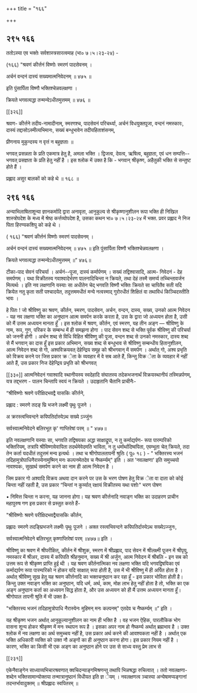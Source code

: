 +++
title = "१६६"

+++


## २९५ १६६
ततोऽस्या एव भक्तेः सर्वशास्त्रसारत्वमाह (भा० ७।५।२३-२४) - 

(१६६) "श्रवणं कीर्त्तनं विष्णोः स्मरणं पादसेवनम् । 

अर्चनं वन्दनं दास्यं सख्यमात्मनिवेदनम् ॥ ४७५ ॥ 

इति पुंसार्पिता विष्णौ भक्तिश्चेन्नवलक्षणा । 

क्रियते भगवत्यद्धा तन्मन्येऽधीतमुत्तमम् ॥ ४७६ ॥ 

[[३२६]]

श्रवण- कीर्त्तने तदीय-नामादीनाम्, स्मरणश्च, पादसेवनं परिचर्थ्या, अर्चनं विधयुक्तपूजा, वन्दनं नमस्कारः, दास्यं तद्दासोऽस्मीत्यभिमानः, सख्यं बन्धुभावेन तदीयहिताशंसनम्, 

प्रीणनाय मुकुन्दस्य न वृत्तं न बहुज्ञताः ॥ 

भगवत् प्रसन्नता के प्रति एकमात्र हेतु है, अमला भक्ति । द्विजत्व, देवत्व, ऋषित्व, बहुज्ञता, एवं धन सम्पत्ति--भगवत् प्रसज्ञता के प्रति हेतु नहीं है । इस श्लोक में उक्त है कि - भगवान् श्रीकृष्ण, अहैतुकी भक्ति से सन्तुष्ट होते हैं । 

प्रह्लाद असुर बालकों को कहे थे ॥ १६८ ॥ 


## २९६ १६६
अन्याभिलाषिताशून्या ज्ञानकर्मादि द्वारा अनावृता, आनुकूल्य से श्रीकृष्णानुशीलन रूपा भक्ति ही निखिल शास्त्रोपदेश के मध्य में श्रेष्ठ कर्त्तव्योपदेश है, उसका कथन भा० ७।५।२३-२४ में भक्त. प्रवर प्रह्लाद ने निज पिता हिरण्यकशिपु को कहे थे । 

( १६६) "श्रवणं कीर्त्तनं विष्णोः स्मरणं पादसेवनम् । 

अर्चनं वन्दनं दास्यं सख्यमात्मनिवेदनम् ॥ ४७५ ॥ इति पुंसार्पिता विष्णौ भक्तिश्चेन्नवलक्षणा । 

क्रियते भगवत्यद्धा तन्मन्येऽधीतमुत्तमम् ॥” ४७६॥ 


टीका-पाद सेवनं परिचर्या । अर्चनं--पूजा, दास्यं कर्मार्पणम् । सख्यं तद्विश्वासादि, आत्म- निवेदनं - देह समर्पणम् । यथा विक्रीतस्य गवाश्वादेर्भरण पालनादिचिन्ता न क्रियते, तथा देहं तस्मै समर्प्य तच्चिन्तावर्जन मित्यर्थः । इति नव लक्षणानि यस्याः सा अधीतेन चेद् भगवति विष्णौ भक्तिः क्रियते सा चापितैव सती यदि क्रियेत नतु कृता सती पश्चादयेत, तदुत्तममधीतं मन्ये नत्वस्माद् गुरोरधीतं शिक्षितं वा तथाविधं किञ्चिदस्तीति भावः । 

हे पितः ! जो श्रीविष्णु का श्रवण, कीर्तन, स्मरण, पादसेवन, अर्चन, वन्दन, दास्य, सख्य, उनको आत्म निवेदन - यह नव लक्षणा भक्ति का अनुष्ठान आत्म समर्पन करके करता है, उस के द्वारा जो अध्ययन होता है, उसी को मैं उत्तम अध्ययन मानता हूँ । इस श्लोक में श्रवण, कीर्तन, एवं स्मरण, यह तीन अङ्ग — श्रीविष्णु के नाम, रूप, गुण, परिकर के सम्बन्ध में ही समझना होगा । पाद सेवन शब्द से भक्ति पूर्वक श्रीविष्णु की परिचर्या को जननी होगी । अर्चन शब्द से विधि विहित श्रीविष्णु की पूजा, वन्दन शब्द से उनको नमस्कार, दास्य शब्द से मैं भगवान् का दास हूँ इस प्रकार अभिमान, सख्य शब्द से बन्धुभाव से श्रीविष्णु सम्बन्धीय हितानुशीलन, आत्म निवेदन शब्द से गो, अश्वविक्रयवत् देहेन्द्रिय समूह को श्रीभगवान् में समर्पण । अर्थात् गो, अश्व प्रभृति को विक्रय करने पर जिस प्रकार क्र ेता के व्यवहार में वे सब आते हैं, किन्तु विक्र ेता के व्यवहार में नहीं आते हैं, उस प्रकार निज देहेन्द्रिय प्रभृति को श्रीभगवत् 



[[३३०]] आत्मनिवेदनं गवाश्वादि स्थानीयस्य स्वदेहादि संघातस्य तदेकभजनार्थं विक्रयस्थानीयं तस्मिन्नर्पणम्, यत्र तद्द्भरण - पालन चिन्तापि स्वयं न क्रियते । उदाहृतानि चैतानि प्राचीनैः- 

“श्रीविष्णोः श्रवणे परीक्षिदभवद्वै यासकिः कीर्त्तने, 

प्रह्लाद : स्मरणे तदङ् घ्रि भजने लक्ष्मी पृथुः पूजने । 

अ क्ररस्त्वभिवन्दने कपिपतिर्दास्येऽथ सख्ये ऽज्जुंनः 

सर्वस्वात्मनिवेदने बलिरभूत कृ' णाप्तिरेषां परम् ॥ " ४७७॥ 

इति नवलक्षणानि यस्याः सा, भगवति तद्विषयका अद्धा साक्षाद्रूपा, न तु कर्माद्यर्पण- रूपा पारम्परिको भक्तिरियम्, तत्रापि श्रीविष्णावेवापिता तदर्थमेवेदमति भाविता, न तु धर्मार्थादिष्वपिता, एवम्भूता चेत् क्रियते, तदा तेन कर्ता यदधीतं तदुत्तमं मन्य इत्यर्थः । तथा च श्रीगोपालतापनी श्रुतिः ( पू० १८ ) - " भक्तिरस्य भजनं तदिहामुत्रोपाधिनैरास्येनामुष्मिन् मनः कल्पनमेतदेव च नैष्कर्म्यम्" इति । अत 'नवलक्षणा' इति समुच्चयो नावश्यकः, सुखार्थ समर्पण करने का नाम ही आत्म निवेदन है । 

जिम प्रकार गो अश्वादि विक्रय अथवा दान करने पर उस के भरण पोषण हेतु विक्र ेता वा दाता को कोई चिन्ता नहीं रहती है, उस प्रकार “चिन्तां न कुर्य्यात् रक्षायं विक्रीतस्य यथा पशोः" भरण पोषण 

• निमित्त चिन्ता न करना, यह जानना होगा। यह श्रवण कीर्त्तनादि नवाङ्ग भक्ति का उदाहरण प्राचीन महापुरुष गण इस प्रकार से प्रस्तुत करते हैं- 

"श्रीविष्णोः श्रवणे परीक्षिदभवद्वैयासकिः कीर्तन, 

प्रह्लादः स्मरणे तदङ्घ्रिभजने लक्ष्मीः पृथुः पूजने । अक्ल रस्त्वभिवन्दने कपिपतिर्दास्येऽथ सख्येऽज्जुनः, 

सर्वस्वात्मनिवेदने बलिरभूत् कृष्णाप्तिरेषां परम् ॥४७७॥ इति । 

श्रीविष्णु का श्रवण में श्रीपरीक्षित्, कीर्तन में श्रीशुक, स्मरण में श्रीप्रह्लाद, पाद सेवन में श्रीलक्ष्मी पूजन में श्रीपृयु, नमस्कार में श्रीअर, दास्य में कपिपति श्रीहनुमान, सख्य में श्री अर्जुन, आत्म निवेदन में श्रीबलि - इन सब को उत्तम रूप से श्रीकृष्ण प्राप्ति हुई थी । यह श्रवण कीर्तनात्मिका नव लक्षणा भक्ति यदि भगवद्विषयिका एवं कर्माद्यर्पण रूपा पारम्परिको न होकर यदि साक्षात् रूपा होती है, उस में भी श्रीविष्णु में ही अर्पित होता है । अर्थात् श्रीविष्णु सुख हेतु यह श्रवण कीर्त्तनादि का भक्तचनुष्ठान कर रहा हूँ - इस प्रकार भोविता होती है। किन्तु उक्त नवाङ्ग भक्ति का अनुष्ठान, यदि धर्म, अर्थ, काम, मोक्ष लाभ हेतु नहीं होता है तो, भक्ति का एक अङ्ग अनुष्ठान कर्ता का अध्ययन सिद्ध होता है, और उस अध्ययन को ही मैं उत्तम अध्ययन मानता हूँ। श्रीगोपाल तापनी श्रुति में भी उक्त है- 

"भक्तिरस्य भजनं तदिहामुत्रोपाधि नैरास्येनः मुहिमन् मनः कल्पनम्" एतदेव च नैष्कर्म्यम् ॥” इति । 

यह श्रीकृष्ण भजन अर्थात् आनुकूल्यानुशीलन का नाम ही भक्ति है । वह भजन ऐहिक, पारलौकिक भोग वासना शून्य होकर श्रीकृष्ण में मनः स्थापन रूप है । इसका अपर नाम हो नैष्कर्म्य अर्थात् ब्रह्मभाव है । उक्त श्लोक में नव लक्षणा का अर्थ समुच्चय नहीं है, उस प्रकार अर्थ करने की आवश्यकता नहीं है । अर्थात् एक भक्ति अधिकारी व्यक्ति को उक्त नौ अङ्गों का ही अनुष्ठान करना होगा। इस प्रकार नियम नहीं है । कारण, भक्ति का किसी भी एक अङ्ग का अनुष्ठान होने पर उस से साध्य वस्तु प्रेम लाभ से 



[[२३१]]

एकेनैवाङ्गेन साध्याव्यभिचारश्रवणात् क्वचिदन्याङ्गमिश्रणन्तु तथापि भिन्नश्रद्धा रुचित्वात् । ततो नवलक्षणा-शब्देन भक्तिसामान्योक्तया तन्मात्रानुष्ठानं विधीयत इति ज्ञ ेयम् । नवलक्षणत्व ञ्चास्या अन्येषामप्यङ्गानां तदन्तर्भावादुक्तम् ॥ श्रीप्रह्लादः स्वपितरम् ॥ 

